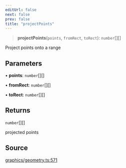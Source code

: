 ```yaml
---
editUrl: false
next: false
prev: false
title: "projectPoints"
---
```


> **projectPoints**(`points`, `fromRect`, `toRect`): `number`[][]

Project points onto a range

## Parameters

• **points**: `number`[][]

• **fromRect**: `number`[][]

• **toRect**: `number`[][]

## Returns

`number`[][]

projected points

## Source

[graphics/geometry.ts:571](https://github.com/dgmjs/dgmjs/blob/c296d113d513e412f08f9016159ca40d11e704cd/packages/core/src/graphics/geometry.ts#L571)
